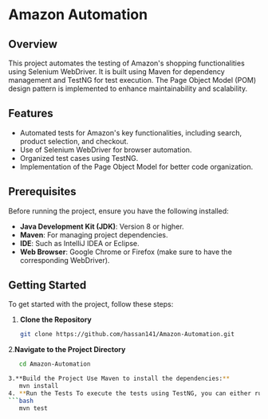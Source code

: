 # Amazon Automation

## Overview
This project automates the testing of Amazon's shopping functionalities using Selenium WebDriver. It is built using Maven for dependency management and TestNG for test execution. The Page Object Model (POM) design pattern is implemented to enhance maintainability and scalability.

## Features
- Automated tests for Amazon's key functionalities, including search, product selection, and checkout.
- Use of Selenium WebDriver for browser automation.
- Organized test cases using TestNG.
- Implementation of the Page Object Model for better code organization.

## Prerequisites
Before running the project, ensure you have the following installed:
- **Java Development Kit (JDK)**: Version 8 or higher.
- **Maven**: For managing project dependencies.
- **IDE**: Such as IntelliJ IDEA or Eclipse.
- **Web Browser**: Google Chrome or Firefox (make sure to have the corresponding WebDriver).

## Getting Started
To get started with the project, follow these steps:

1. **Clone the Repository**
   ```bash
   git clone https://github.com/hassan141/Amazon-Automation.git
2.**Navigate to the Project Directory**
```bash
   cd Amazon-Automation

3.**Build the Project Use Maven to install the dependencies:**
   mvn install
4. **Run the Tests To execute the tests using TestNG, you can either run them directly from your IDE or use the command line:**
```bash
   mvn test
